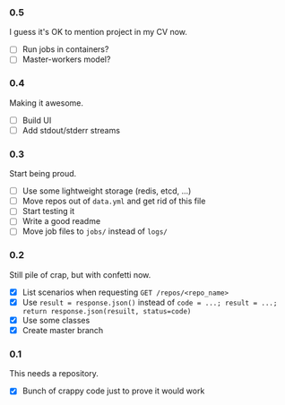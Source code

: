 ### 0.5

I guess it's OK to mention project in my CV now.

- [ ] Run jobs in containers?
- [ ] Master-workers model?

### 0.4

Making it awesome.

- [ ] Build UI
- [ ] Add stdout/stderr streams

### 0.3

Start being proud.

- [ ] Use some lightweight storage (redis, etcd, ...)
- [ ] Move repos out of `data.yml` and get rid of this file
- [ ] Start testing it
- [ ] Write a good readme
- [ ] Move job files to `jobs/` instead of `logs/`

### 0.2

Still pile of crap, but with confetti now.

- [x] List scenarios when requesting `GET /repos/<repo_name>`
- [x] Use `result = response.json()` instead of `code = ...; result = ...; return response.json(resuilt, status=code)`
- [x] Use some classes
- [x] Create master branch

### 0.1

This needs a repository.

- [x] Bunch of crappy code just to prove it would work
